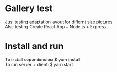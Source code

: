 # Gallery test
Just testing adaptation layout for differnt size pictures<br />
Also testing Create React App + Node.js + Express<br />

# Install and run
To install dependencies: $ yarn install<br />
To run server + client: $ yarn start<br />